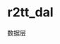 <!--
 * @Autor: violet apricity ( Zhuangpx )
 * @Date: 2023-08-14 16:05:23
 * @LastEditors: violet apricity ( Zhuangpx )
 * @LastEditTime: 2023-08-14 16:05:38
 * @FilePath: \Road2TikTok\r2tt_dal\README.md
 * @Description:  Zhuangpx : Violet && Apricity:/ The warmth of the sun in the winter /
-->
# r2tt_dal

数据层
